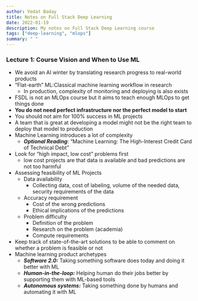```yaml
---
author: Vedat Baday
title: Notes on Full Stack Deep Learning
date: 2022-01-19
description: My notes on Full Stack Deep Learning course
tags: ["deep-learning", "mlops"]
summary: " "
---
```



### Lecture 1: Course Vision and When to Use ML
* We avoid an AI winter by translating research progress to real-world products
* “Flat-earth” ML:Classical machine learning workflow in research
   * In production, complexity of monitoring and deploying is also exists
* FSDL is not an MLOps course but it aims to teach enough MLOps to get things done
* **You do not need perfect infrastructure nor the perfect model to start**
* You should not aim for 100% success in ML projects
* A team that is great at developing a model might not be the right team to deploy that model to production
* Machine Learning introduces a lot of complexity
   * ***Optional Reading***: “Machine Learning: The High-Interest Credit Card of Technical Debt”
* Look for “high impact, low cost” problems first
   * low cost projects are that data is available and bad predictions are not too harmful
* Assessing feasibility of ML Projects
   * Data availability
      * Collecting data, cost of labeling, volume of the needed data, security requirements of the data
   * Accuracy requirement
      * Cost of the wrong predictions
      * Ethical implications of the predictions
   * Problem difficulty
      * Definition of the problem
      * Research on the problem (academia)
      * Compute requirements
* Keep track of state-of-the-art solutions to be able to comment on whether a problem is feasible or not
* Machine learning product archetypes
   * ***Software 2.0:*** Taking something software does today and doing it better with ML
   * ***Human-in-the-loop:*** Helping human do their jobs better by supporting them with ML-based tools
   * ***Autonomous systems:*** Taking something done by humans and automating it with ML
